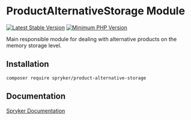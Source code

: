 # ProductAlternativeStorage Module
[![Latest Stable Version](https://poser.pugx.org/spryker/product-alternative-storage/v/stable.svg)](https://packagist.org/packages/spryker/product-alternative-storage)
[![Minimum PHP Version](https://img.shields.io/badge/php-%3E%3D%208.1-8892BF.svg)](https://php.net/)

Main responsible module for dealing with alternative products on the memory storage level.

## Installation

```
composer require spryker/product-alternative-storage
```

## Documentation

[Spryker Documentation](https://docs.spryker.com)
